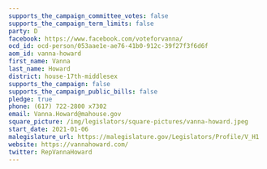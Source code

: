 ```yaml
---
supports_the_campaign_committee_votes: false
supports_the_campaign_term_limits: false
party: D
facebook: https://www.facebook.com/voteforvanna/
ocd_id: ocd-person/053aae1e-ae76-41b0-912c-39f27f3f6d6f
aom_id: vanna-howard
first_name: Vanna
last_name: Howard
district: house-17th-middlesex
supports_the_campaign: false
supports_the_campaign_public_bills: false
pledge: true
phone: (617) 722-2800 x7302
email: Vanna.Howard@mahouse.gov
square_picture: /img/legislators/square-pictures/vanna-howard.jpeg
start_date: 2021-01-06
malegislature_url: https://malegislature.gov/Legislators/Profile/V_H1
website: https://vannahoward.com/
twitter: RepVannaHoward
---
```

